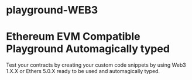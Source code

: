 # playground-WEB3
# Ethereum EVM Compatible Playground Automagically typed
Test your contracts by creating your custom code snippets by using Web3 1.X.X or Ethers 5.0.X ready to be used and automagically typed.

